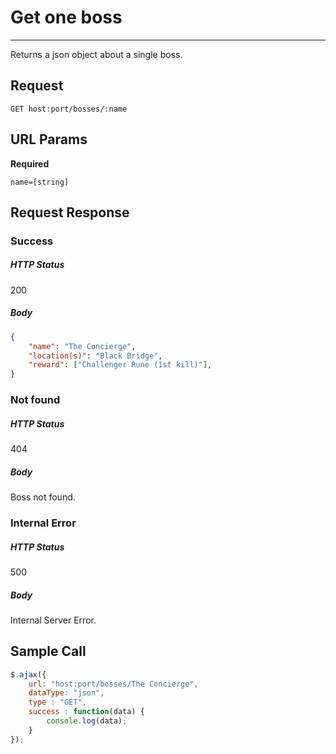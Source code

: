 # Get one boss
---

Returns a json object about a single boss.

## Request

`GET host:port/bosses/:name`

## URL Params

**Required**

`name=[string]`

## Request Response

### Success

##### HTTP Status

200

##### Body

```json
{
    "name": "The Concierge",
    "location(s)": "Black Bridge",
    "reward": ["Challenger Rune (1st kill)"],
}
```

### Not found

##### HTTP Status

404

##### Body

Boss not found.

### Internal Error

##### HTTP Status

500

##### Body

Internal Server Error.

## Sample Call

```javascript
$.ajax({
    url: "host:port/bosses/The Concierge",
    dataType: "json",
    type : "GET",
    success : function(data) {
        console.log(data);
    }
});
```
